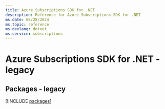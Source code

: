 ```yaml
---
title: Azure Subscriptions SDK for .NET
description: Reference for Azure Subscriptions SDK for .NET
ms.date: 08/28/2024
ms.topic: reference
ms.devlang: dotnet
ms.service: subscriptions
---
```

# Azure Subscriptions SDK for .NET - legacy
## Packages - legacy
[!INCLUDE [packages](subscriptions-index.md)]
